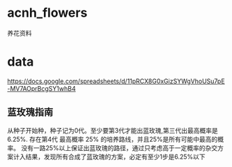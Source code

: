 # acnh_flowers
养花资料
# data
https://docs.google.com/spreadsheets/d/11pRCX8G0xGizSYWgVhoUSu7pE-MV7AOprBcgSY1whB4

## 蓝玫瑰指南
从种子开始种，种子记为0代。至少要第3代才能出蓝玫瑰,第三代出最高概率是6.25%.
存在第4代 最高概率 25% 的培养路线，并且25%是所有可能中最高的概率。
没有一路25%以上保证出蓝玫瑰的路径，通过只考虑高于一定概率的杂交方案计入结果，发现所有合成了蓝玫瑰的方案，必定有至少1步是6.25%以下
